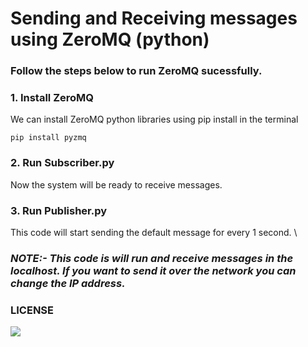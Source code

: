 # Sending and Receiving messages using ZeroMQ (python)
### Follow the steps below to run ZeroMQ sucessfully.
### 1. Install ZeroMQ
We can install ZeroMQ python libraries using pip install in the terminal
```
pip install pyzmq
```
### 2. Run Subscriber.py
Now the system will be ready to receive messages.
### 3. Run Publisher.py
This code will start sending the default message for every 1 second. \
### ***NOTE:- This code is will run and receive messages in the localhost. If you want to send it over the network you can change the IP address.***
### LICENSE
<img src=https://img.shields.io/badge/license-GPL--3.0-green.svg>
